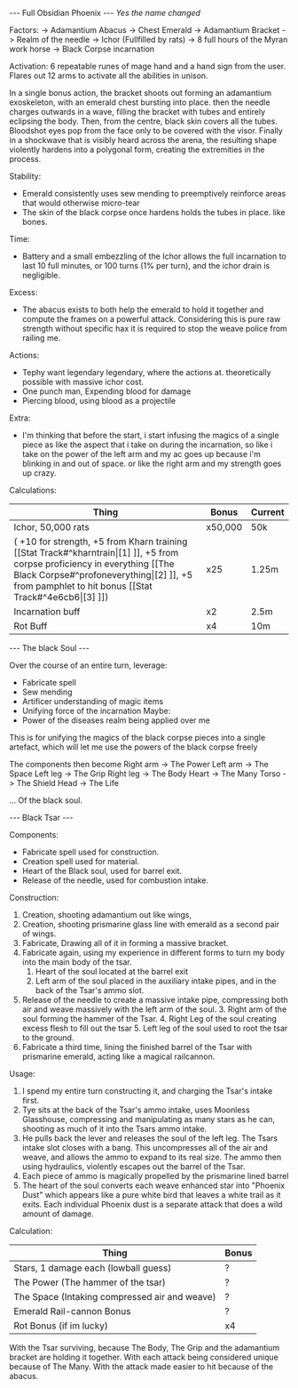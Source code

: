 
--- Full Obsidian Phoenix ---
*Yes the name changed*

Factors:
-> Adamantium Abacus
-> Chest Emerald 
-> Adamantium Bracket 
-> Realm of the needle
-> Ichor (Fullfilled by rats)
-> 8 full hours of the Myran work horse
-> Black Corpse incarnation

Activation: 6 repeatable runes of mage hand and a hand sign from the user. Flares out 12 arms to activate all the abilities in unison. 

In a single bonus action, the bracket shoots out forming an adamantium exoskeleton, with an emerald chest bursting into place. then the needle charges outwards in a wave, filling the bracket with tubes and entirely eclipsing the body. Then, from the centre, black skin covers all the tubes. Bloodshot eyes pop from the face only to be covered with the visor. Finally in a shockwave that is visibly heard across the arena, the resulting shape violently hardens into a polygonal form, creating the extremities in the process.

Stability:
- Emerald consistently uses sew mending to preemptively reinforce areas that would otherwise micro-tear
- The skin of the black corpse once hardens holds the tubes in place. like bones.

Time:
- Battery and a small embezzling of the Ichor allows the full incarnation to last 10 full minutes, or 100 turns (1% per turn), and the ichor drain is negligible.

Excess:
- The abacus exists to both help the emerald to hold it together and compute the frames on a powerful attack. Considering this is pure raw strength without specific hax it is required to stop the weave police from railing me.

Actions: 
- Tephy want legendary legendary, where the actions at. theoretically possible with massive ichor cost.
- One punch man, Expending blood for damage
- Piercing blood, using blood as a projectile

Extra:
- I'm thinking that before the start, i start infusing the magics of a single piece as like the aspect that i take on during the incarnation, so like i take on the power of the left arm and my ac goes up because i'm blinking in and out of space. or like the right arm and my strength goes up crazy.

Calculations:

| Thing                                                                                                                                                                                                                           | Bonus   | Current |
| ------------------------------------------------------------------------------------------------------------------------------------------------------------------------------------------------------------------------------- | ------- | ------- |
| Ichor, 50,000 rats                                                                                                                                                                                                              | x50,000 | 50k     |
| ( +10 for strength, +5 from Kharn training [[Stat Track#^kharntrain\|[1] ]], +5 from corpse proficiency in everything [[The Black Corpse#^profoneverything\|[2] ]], +5 from pamphlet to hit bonus [[Stat Track#^4e6cb6\|[3] ]]) | x25     | 1.25m   |
| Incarnation buff                                                                                                                                                                                                                | x2      | 2.5m    |
| Rot Buff                                                                                                                                                                                                                        | x4      | 10m     |





--- The black Soul ---

Over the course of an entire turn, leverage: 
- Fabricate spell
- Sew mending
- Artificer understanding of magic items
- Unifying force of the incarnation
Maybe: 
- Power of the diseases realm being applied over me

This is for unifying the magics of the black corpse pieces into a single artefact, which will let me use the powers of the black corpse freely

The components then become
Right arm -> The Power
Left arm -> The Space
Left leg -> The Grip
Right leg -> The Body
Heart -> The Many
Torso -> The Shield
Head -> The Life

... Of the black soul.



--- Black Tsar ---

Components:
- Fabricate spell used for construction.
- Creation spell used for material.
- Heart of the Black soul, used for barrel exit.
- Release of the needle, used for combustion intake.

Construction:
1. Creation, shooting adamantium out like wings,
2. Creation, shooting prismarine glass line with emerald as a second pair of wings.
3. Fabricate, Drawing all of it in forming a massive bracket.
4. Fabricate again, using my experience in different forms to turn my body into the main body of the tsar.
	1. Heart of the soul located at the barrel exit
	2. Left arm of the soul placed in the auxiliary intake pipes, and in the back of the Tsar's ammo slot.
5. Release of the needle to create a massive intake pipe, compressing both air and weave massively with the left arm of the soul.
	3. Right arm of the soul forming the hammer of the Tsar.
	4. Right Leg of the soul creating excess flesh to fill out the tsar
	5. Left leg of the soul used to root the tsar to the ground.
6. Fabricate a third time, lining the finished barrel of the Tsar with prismarine emerald, acting like a magical railcannon.

Usage:
1. I spend my entire turn constructing it, and charging the Tsar's intake first.
2. Tye sits at the back of the Tsar's ammo intake, uses Moonless Glasshouse, compressing and manipulating as many stars as he can, shooting as much of it into the Tsars ammo intake.
3. He pulls back the lever and releases the soul of the left leg. The Tsars intake slot closes with a bang. This uncompresses all of the air and weave, and allows the ammo to expand to its real size. The ammo then using hydraulics, violently escapes out the barrel of the Tsar.
4. Each piece of ammo is magically propelled by the prismarine lined barrel
5. The heart of the soul converts each weave enhanced star into "Phoenix Dust" which appears like a pure white bird that leaves a white trail as it exits. Each individual Phoenix dust is a separate attack that does a wild amount of damage.

Calculation:

| Thing                                         | Bonus |
| --------------------------------------------- | ----- |
| Stars, 1 damage each (lowball guess)          | ?     |
| The Power (The hammer of the tsar)            | ?     |
| The Space (Intaking compressed air and weave) | ?     |
| Emerald Rail-cannon Bonus                     | ?     |
| Rot Bonus (if im lucky)                       | x4    |
With the Tsar surviving, because The Body, The Grip and the adamantium bracket are holding it together. 
With each attack being considered unique because of The Many. 
With the attack made easier to hit because of the abacus.




